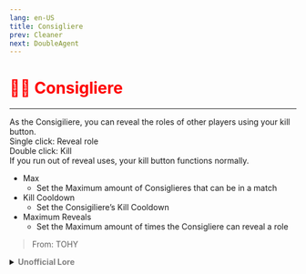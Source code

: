 ```yaml
---
lang: en-US
title: Consigliere
prev: Cleaner
next: DoubleAgent
---
```


# <font color="red">👨‍⚖️ <b>Consigliere</b></font> <Badge text="Support" type="tip" vertical="middle"/>
---

As the Consigiliere, you can reveal the roles of other players using your kill button.<br>
Single click: Reveal role<br>
Double click: Kill<br>
If you run out of reveal uses, your kill button functions normally.
* Max
  * Set the Maximum amount of Consiglieres that can be in a match
* Kill Cooldown
  * Set the Consigiliere’s Kill Cooldown
* Maximum Reveals
  * Set the Maximum amount of times the Consigliere can reveal a role

> From: TOHY

<details>
<summary><b><font color=gray>Unofficial Lore</font></b></summary>

Placeholder: This role is a ROLE OH EM GOSH
> Submitted by: Member
</details>